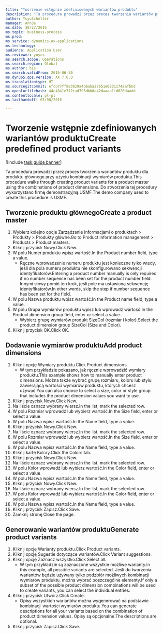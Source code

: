 ```yaml
--- 
title: "Tworzenie wstępnie zdefiniowanych wariantów produktu"
description: "Ta procedura prowadzi przez proces tworzenia wariantów produktu dla produktu głównego przy użyciu kombinacji wymiarów produktu."
author: YuyuScheller
manager: AnnBe
ms.date: 10/27/2016
ms.topic: business-process
ms.prod: 
ms.service: dynamics-ax-applications
ms.technology: 
audience: Application User
ms.reviewer: yuyus
ms.search.scope: Operations
ms.search.region: Global
ms.author: bis
ms.search.validFrom: 2016-06-30
ms.dyn365.ops.version: AX 7.0.0
ms.translationtype: HT
ms.sourcegitcommit: efcb77ff883b29a4bbaba27551e02311742afbbd
ms.openlocfilehash: 44e4041e7f2cad795dbb0a42daaaa1fd620daadd
ms.contentlocale: pl-pl
ms.lasthandoff: 05/08/2018

---
```

# <a name="create-predefined-product-variants"></a><span data-ttu-id="23c8f-103">Tworzenie wstępnie zdefiniowanych wariantów produktu</span><span class="sxs-lookup"><span data-stu-id="23c8f-103">Create predefined product variants</span></span>

[!include [task guide banner](../../includes/task-guide-banner.md)]

<span data-ttu-id="23c8f-104">Ta procedura prowadzi przez proces tworzenia wariantów produktu dla produktu głównego przy użyciu kombinacji wymiarów produktu.</span><span class="sxs-lookup"><span data-stu-id="23c8f-104">This procedure walks through creating product variants for a product master using the combinations of product dimensions.</span></span> <span data-ttu-id="23c8f-105">Do stworzenia tej procedury wykorzystano firmę demonstracyjną USMF.</span><span class="sxs-lookup"><span data-stu-id="23c8f-105">The demo company used to create this procedure is USMF.</span></span>


## <a name="create-a-product-master"></a><span data-ttu-id="23c8f-106">Tworzenie produktu głównego</span><span class="sxs-lookup"><span data-stu-id="23c8f-106">Create a product master</span></span>
1. <span data-ttu-id="23c8f-107">Wybierz kolejno opcje Zarządzanie informacjami o produktach > Produkty > Produkty główne.</span><span class="sxs-lookup"><span data-stu-id="23c8f-107">Go to Product information management > Products > Product masters.</span></span>
2. <span data-ttu-id="23c8f-108">Kliknij przycisk Nowy.</span><span class="sxs-lookup"><span data-stu-id="23c8f-108">Click New.</span></span>
3. <span data-ttu-id="23c8f-109">W polu Numer produktu wpisz wartość.</span><span class="sxs-lookup"><span data-stu-id="23c8f-109">In the Product number field, type a value.</span></span>
    * <span data-ttu-id="23c8f-110">Ręczne wprowadzenie numeru produktu jest konieczne tylko wtedy, jeśli dla pola numeru produktu nie skonfigurowano sekwencji identyfikatorów.</span><span class="sxs-lookup"><span data-stu-id="23c8f-110">Entering a product number manually is only required if no number sequence has been set for the product number field.</span></span> <span data-ttu-id="23c8f-111">Innymi słowy pomiń ten krok, jeśli pole ma ustawioną sekwencję identyfikatorów.</span><span class="sxs-lookup"><span data-stu-id="23c8f-111">In other words, skip the step if number sequence has been set for the field.</span></span>  
4. <span data-ttu-id="23c8f-112">W polu Nazwa produktu wpisz wartość.</span><span class="sxs-lookup"><span data-stu-id="23c8f-112">In the Product name field, type a value.</span></span>
5. <span data-ttu-id="23c8f-113">W polu Grupa wymiarów produktu wpisz lub wprowadź wartość.</span><span class="sxs-lookup"><span data-stu-id="23c8f-113">In the Product dimension group field, enter or select a value.</span></span>
    * <span data-ttu-id="23c8f-114">Wybierz grupę wymiarów produkt SizeCol (rozmiar i kolor).</span><span class="sxs-lookup"><span data-stu-id="23c8f-114">Select the product dimension group SizeCol (Size and Color).</span></span>  
6. <span data-ttu-id="23c8f-115">Kliknij przycisk OK.</span><span class="sxs-lookup"><span data-stu-id="23c8f-115">Click OK.</span></span>

## <a name="add-product-dimensions"></a><span data-ttu-id="23c8f-116">Dodawanie wymiarów produktu</span><span class="sxs-lookup"><span data-stu-id="23c8f-116">Add product dimensions</span></span>
1. <span data-ttu-id="23c8f-117">Kliknij opcję Wymiary produktu.</span><span class="sxs-lookup"><span data-stu-id="23c8f-117">Click Product dimensions.</span></span>
    * <span data-ttu-id="23c8f-118">W tym przykładzie pokazano, jak ręcznie wprowadzić wymiary produktu.</span><span class="sxs-lookup"><span data-stu-id="23c8f-118">This example shows how to manually enter product dimensions.</span></span> <span data-ttu-id="23c8f-119">Można także wybrać grupę rozmiaru, koloru lub stylu zawierającą wartości wymiarów produktu, których chcesz używać.</span><span class="sxs-lookup"><span data-stu-id="23c8f-119">You can also choose to select a size, color or style group that includes the product dimension values you want to use.</span></span>  
2. <span data-ttu-id="23c8f-120">Kliknij przycisk Nowy.</span><span class="sxs-lookup"><span data-stu-id="23c8f-120">Click New.</span></span>
3. <span data-ttu-id="23c8f-121">Na liście oznacz wybrany wiersz.</span><span class="sxs-lookup"><span data-stu-id="23c8f-121">In the list, mark the selected row.</span></span>
4. <span data-ttu-id="23c8f-122">W polu Rozmiar wprowadź lub wybierz wartość.</span><span class="sxs-lookup"><span data-stu-id="23c8f-122">In the Size field, enter or select a value.</span></span>
5. <span data-ttu-id="23c8f-123">W polu Nazwa wpisz wartość.</span><span class="sxs-lookup"><span data-stu-id="23c8f-123">In the Name field, type a value.</span></span>
6. <span data-ttu-id="23c8f-124">Kliknij przycisk Nowy.</span><span class="sxs-lookup"><span data-stu-id="23c8f-124">Click New.</span></span>
7. <span data-ttu-id="23c8f-125">Na liście oznacz wybrany wiersz.</span><span class="sxs-lookup"><span data-stu-id="23c8f-125">In the list, mark the selected row.</span></span>
8. <span data-ttu-id="23c8f-126">W polu Rozmiar wprowadź lub wybierz wartość.</span><span class="sxs-lookup"><span data-stu-id="23c8f-126">In the Size field, enter or select a value.</span></span>
9. <span data-ttu-id="23c8f-127">W polu Nazwa wpisz wartość.</span><span class="sxs-lookup"><span data-stu-id="23c8f-127">In the Name field, type a value.</span></span>
10. <span data-ttu-id="23c8f-128">Kliknij kartę Kolory.</span><span class="sxs-lookup"><span data-stu-id="23c8f-128">Click the Colors tab.</span></span>
11. <span data-ttu-id="23c8f-129">Kliknij przycisk Nowy.</span><span class="sxs-lookup"><span data-stu-id="23c8f-129">Click New.</span></span>
12. <span data-ttu-id="23c8f-130">Na liście oznacz wybrany wiersz.</span><span class="sxs-lookup"><span data-stu-id="23c8f-130">In the list, mark the selected row.</span></span>
13. <span data-ttu-id="23c8f-131">W polu Kolor wprowadź lub wybierz wartość.</span><span class="sxs-lookup"><span data-stu-id="23c8f-131">In the Color field, enter or select a value.</span></span>
14. <span data-ttu-id="23c8f-132">W polu Nazwa wpisz wartość.</span><span class="sxs-lookup"><span data-stu-id="23c8f-132">In the Name field, type a value.</span></span>
15. <span data-ttu-id="23c8f-133">Kliknij przycisk Nowy.</span><span class="sxs-lookup"><span data-stu-id="23c8f-133">Click New.</span></span>
16. <span data-ttu-id="23c8f-134">Na liście oznacz wybrany wiersz.</span><span class="sxs-lookup"><span data-stu-id="23c8f-134">In the list, mark the selected row.</span></span>
17. <span data-ttu-id="23c8f-135">W polu Kolor wprowadź lub wybierz wartość.</span><span class="sxs-lookup"><span data-stu-id="23c8f-135">In the Color field, enter or select a value.</span></span>
18. <span data-ttu-id="23c8f-136">W polu Nazwa wpisz wartość.</span><span class="sxs-lookup"><span data-stu-id="23c8f-136">In the Name field, type a value.</span></span>
19. <span data-ttu-id="23c8f-137">Kliknij przycisk Zapisz.</span><span class="sxs-lookup"><span data-stu-id="23c8f-137">Click Save.</span></span>
20. <span data-ttu-id="23c8f-138">Zamknij stronę.</span><span class="sxs-lookup"><span data-stu-id="23c8f-138">Close the page.</span></span>

## <a name="generate-product-variants"></a><span data-ttu-id="23c8f-139">Generowanie wariantów produktu</span><span class="sxs-lookup"><span data-stu-id="23c8f-139">Generate product variants</span></span>
1. <span data-ttu-id="23c8f-140">Kliknij opcję Warianty produktu.</span><span class="sxs-lookup"><span data-stu-id="23c8f-140">Click Product variants.</span></span>
2. <span data-ttu-id="23c8f-141">Kliknij opcję Sugestie dotyczące wariantów.</span><span class="sxs-lookup"><span data-stu-id="23c8f-141">Click Variant suggestions.</span></span>
3. <span data-ttu-id="23c8f-142">Kliknij opcję Zaznacz wszystko.</span><span class="sxs-lookup"><span data-stu-id="23c8f-142">Click Select all.</span></span>
    * <span data-ttu-id="23c8f-143">W tym przykładzie są zaznaczone wszystkie możliwe warianty.</span><span class="sxs-lookup"><span data-stu-id="23c8f-143">In this example, all possible variants are selected.</span></span> <span data-ttu-id="23c8f-144">Jeśli do tworzenia wariantów będzie używany tylko podzbiór możliwych kombinacji wymiarów produktu, można wybrać poszczególne elementy.</span><span class="sxs-lookup"><span data-stu-id="23c8f-144">If only a subset of the possible product dimension combinations will be used to create variants, you can select the individual entries.</span></span>  
4. <span data-ttu-id="23c8f-145">Kliknij przycisk Utwórz.</span><span class="sxs-lookup"><span data-stu-id="23c8f-145">Click Create.</span></span>
    * <span data-ttu-id="23c8f-146">Opisy wszystkich wariantów można wygenerować na podstawie kombinacji wartości wymiarów produktu.</span><span class="sxs-lookup"><span data-stu-id="23c8f-146">You can generate descriptions for all your variants based on the combination of product dimension values.</span></span> <span data-ttu-id="23c8f-147">Opisy są opcjonalne.</span><span class="sxs-lookup"><span data-stu-id="23c8f-147">The descriptions are optional.</span></span>  
5. <span data-ttu-id="23c8f-148">Kliknij przycisk Zapisz.</span><span class="sxs-lookup"><span data-stu-id="23c8f-148">Click Save.</span></span>



